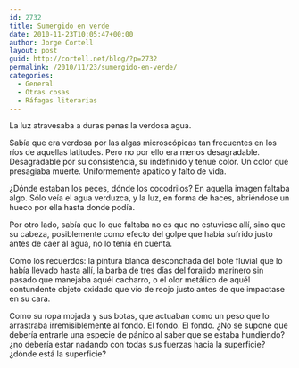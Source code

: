 ```yaml
---
id: 2732
title: Sumergido en verde
date: 2010-11-23T10:05:47+00:00
author: Jorge Cortell
layout: post
guid: http://cortell.net/blog/?p=2732
permalink: /2010/11/23/sumergido-en-verde/
categories:
  - General
  - Otras cosas
  - Ráfagas literarias
---
```

La luz atravesaba a duras penas la verdosa agua.

Sabía que era verdosa por las algas microscópicas tan frecuentes en los ríos de aquellas latitudes. Pero no por ello era menos desagradable. Desagradable por su consistencia, su indefinido y tenue color. Un color que presagiaba muerte. Uniformemente apático y falto de vida.

¿Dónde estaban los peces, dónde los cocodrilos? En aquella imagen faltaba algo. Sólo veía el agua verduzca, y la luz, en forma de haces, abriéndose un hueco por ella hasta donde podía.

Por otro lado, sabía que lo que faltaba no es que no estuviese allí, sino que su cabeza, posiblemente como efecto del golpe que había sufrido justo antes de caer al agua, no lo tenía en cuenta.

Como los recuerdos: la pintura blanca desconchada del bote fluvial que lo había llevado hasta allí, la barba de tres días del forajido marinero sin pasado que manejaba aquél cacharro, o el olor metálico de aquél contundente objeto oxidado que vio de reojo justo antes de que impactase en su cara.

Como su ropa mojada y sus botas, que actuaban como un peso que lo arrastraba irremisiblemente al fondo. El fondo. El fondo. ¿No se supone que debería entrarle una especie de pánico al saber que se estaba hundiendo? ¿no debería estar nadando con todas sus fuerzas hacia la superficie? ¿dónde está la superficie?